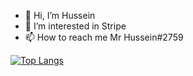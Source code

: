 - 👋 Hi, I’m Hussein
- 👀 I’m interested in Stripe
- 📫 How to reach me Mr Hussein#2759



[![Top Langs](https://github-readme-stats.vercel.app/api/top-langs/?username=HusseinGL)](https://github.com/anuraghazra/github-readme-stats)

